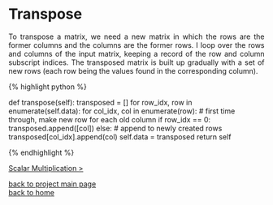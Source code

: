 # Transpose
<div style="text-align: justify">
To transpose a matrix, we need a new matrix in which the rows are the former
columns and the columns are the former rows. I loop over the rows and columns
of the input matrix, keeping a record of the row and column subscript indices.
The transposed matrix is built up gradually with a set of new rows (each row
being the values found in the corresponding column).
</div>

{% highlight python %}

def transpose(self):
    transposed = []
    for row_idx, row in enumerate(self.data):
        for col_idx, col in enumerate(row):
            # first time through, make new row for each old column
            if row_idx == 0:
                transposed.append([col])
            else:
                # append to newly created rows
                transposed[col_idx].append(col)
        self.data = transposed
    return self

{% endhighlight %}

[Scalar Multiplication >](./scalar_multiplication.md)

[back to project main page](./numpy_from_scratch.md)\
[back to home](../README.md)
